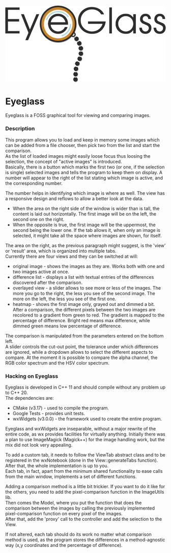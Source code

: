 ![Eyeglass logo](https://raw.githubusercontent.com/CristianoNarducci/Eyeglass/master/docs/Eyeglass_logo.png)
# Eyeglass
Eyeglass is a FOSS graphical tool for viewing and comparing images.   

### Description
This program allows you to load and keep in memory some images which can be added from a file chooser, then pick two from the list and start the comparison.   
As the list of loaded images might easily loose focus thus loosing the selection, the concept of "active images" is introduced.   
Basically, there is a button which marks the first two (or one, if the selection is single) selected images and tells the program to keep them on display. A number will appear to the right of the list stating which image is active, and the corresponding number.

The number helps in identifying which image is where as well. The view has a responsive design and reflows to allow a better look at the data.   
* When the area on the right side of the window is wider than is tall, the content is laid out horizontally. The first image will be on the left, the second one on the right.
* When the opposite is true, the first image will be the uppermost, the second being the lower one.
If the tab allows it, when only an image is selected, it might take all the space where images are shown, for itself.

The area on the right, as the previous paragraph might suggest, is the 'view' or 'result' area, which is organized into multiple tabs.   
Currently there are four views and they can be switched at will:
* original image  - shows the images as they are. Works both with one and two images active at once.
* difference list - displays a list with textual entries of the differences discovered after the comparison.
* overlayed view  - a slider allows to see more or less of the images. The more you go to the right, the less you see of the second image. The more on the left, the less you see of the first one.
* heatmap         - shows the first image only, grayed out and dimmed a bit. After a comparison, the different pixels between the two images are recolored to a gradient from green to red. The gradient is mapped to the percentage of difference. Bright red means max difference, while dimmed green means low percentage of difference.

The comparison is manipulated from the parameters entered on the bottom left.   
A slider controls the cut-out point, the tolerance under which differences are ignored, while a dropdown allows to select the different aspects to compare.
At the moment it is possible to compare the alpha channel, the RGB color spectrum and the HSV color spectrum.

### Hacking on Eyeglass
Eyeglass is developed in C++ 11 and should compile without any problem up to C++ 20.   
The dependencies are:
* CMake (v3.17)      - used to compile the program.
* Google Tests       - provides unit tests.
* wxWidgets (v3.0.0) - the framework used to create the entire program.

Eyeglass and wxWidgets are inseparable, without a major rewrite of the entire code, as wx provides facilities for virtually anything. Initially there was a plan to use ImageMagick (Magick++) for the image handling work, but the mix did not look very appealing.

To add a custom tab, it needs to follow the ViewTab abstract class and to be registered in the wxNotebook (done in the View::generateTabs function). After that, the whole implementation is up to you.   
Each tab, in fact, apart from the minimum shared functionality to ease calls from the main window, implements a set of different functions.   

Adding a comparison method is a little bit trickier. If you want to do it like for the others, you need to add the pixel-comparison function in the ImageUtils lib.   
Then comes the Model, where you put the function that does the comparison between the images by calling the previously implemented pixel-comparison function on every pixel of the images.   
After that, add the 'proxy' call to the controller and add the selection to the View.   

If not altered, each tab should do its work no matter what comparison method is used, as the program stores the differences in a method-agnostic way (x,y coordinates and the percentage of difference).
